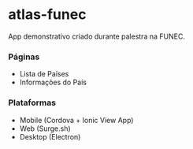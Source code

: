 # atlas-funec
App demonstrativo criado durante palestra na FUNEC.

### Páginas

- Lista de Países
- Informações do País

### Plataformas

- Mobile (Cordova + Ionic View App)
- Web (Surge.sh)
- Desktop (Electron)
